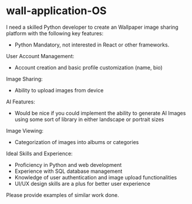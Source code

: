 # wall-application-OS

I need a skilled Python developer to create an Wallpaper image sharing platform with the following key features:
- Python Mandatory, not interested in React or other frameworks.

User Account Management:
- Account creation and basic profile customization (name, bio)

Image Sharing:
- Ability to upload images from device

AI Features:
- Would be nice if you could implement the ability to generate AI Images using some sort of library in either landscape or portrait sizes

Image Viewing:
- Categorization of images into albums or categories

Ideal Skills and Experience:
- Proficiency in Python and web development
- Experience with SQL database management
- Knowledge of user authentication and image upload functionalities
- UI/UX design skills are a plus for better user experience

Please provide examples of similar work done.
